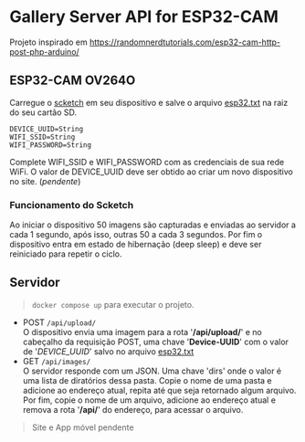 # Gallery Server API for ESP32-CAM
Projeto inspirado em https://randomnerdtutorials.com/esp32-cam-http-post-php-arduino/

## ESP32-CAM OV264O

Carregue o [scketch](main.ino) em seu dispositivo e salve o arquivo [esp32.txt](esp32.txt) na raiz do seu cartão SD.
```
DEVICE_UUID=String
WIFI_SSID=String
WIFI_PASSWORD=String
```
Complete WIFI_SSID e WIFI_PASSWORD com as credenciais de sua rede WiFi.
O valor de DEVICE_UUID deve ser obtido ao criar um novo dispositivo no site. (_pendente_)

### Funcionamento do Scketch
Ao iniciar o dispositivo 50 imagens são capturadas e enviadas ao servidor a cada 1 segundo, após isso, outras 50 a cada 3 segundos. Por fim o dispositivo entra em estado de hibernação (deep sleep) e deve ser reiniciado para repetir o ciclo.

## Servidor
> `docker compose up` para executar o projeto.
- POST `/api/upload/` \
O dispositivo envia uma imagem para a rota '__/api/upload/__' e no cabeçalho da requisição POST, uma chave '__Device-UUID__' com o valor de '_DEVICE_UUID_' salvo no arquivo  [esp32.txt](esp32.txt)
- GET `/api/images/` \
O servidor responde com um JSON. Uma chave 'dirs' onde o valor é uma lista de diratórios dessa pasta. Copie o nome de uma pasta e adicione ao endereço atual, repita até que seja retornado algum arquivo. Por fim, copie o nome de um arquivo, adicione ao endereço atual e remova a rota '__/api/__' do endereço, para acessar o arquivo.
> Site e App móvel pendente